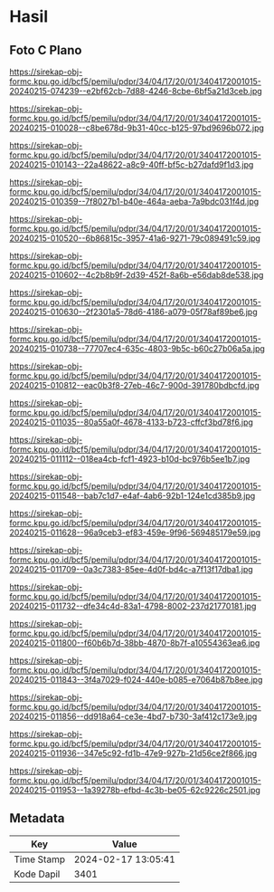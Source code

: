 # Hasil

## Foto C Plano

https://sirekap-obj-formc.kpu.go.id/bcf5/pemilu/pdpr/34/04/17/20/01/3404172001015-20240215-074239--e2bf62cb-7d88-4246-8cbe-6bf5a21d3ceb.jpg

https://sirekap-obj-formc.kpu.go.id/bcf5/pemilu/pdpr/34/04/17/20/01/3404172001015-20240215-010028--c8be678d-9b31-40cc-b125-97bd9696b072.jpg

https://sirekap-obj-formc.kpu.go.id/bcf5/pemilu/pdpr/34/04/17/20/01/3404172001015-20240215-010143--22a48622-a8c9-40ff-bf5c-b27dafd9f1d3.jpg

https://sirekap-obj-formc.kpu.go.id/bcf5/pemilu/pdpr/34/04/17/20/01/3404172001015-20240215-010359--7f8027b1-b40e-464a-aeba-7a9bdc031f4d.jpg

https://sirekap-obj-formc.kpu.go.id/bcf5/pemilu/pdpr/34/04/17/20/01/3404172001015-20240215-010520--6b86815c-3957-41a6-9271-79c089491c59.jpg

https://sirekap-obj-formc.kpu.go.id/bcf5/pemilu/pdpr/34/04/17/20/01/3404172001015-20240215-010602--4c2b8b9f-2d39-452f-8a6b-e56dab8de538.jpg

https://sirekap-obj-formc.kpu.go.id/bcf5/pemilu/pdpr/34/04/17/20/01/3404172001015-20240215-010630--2f2301a5-78d6-4186-a079-05f78af89be6.jpg

https://sirekap-obj-formc.kpu.go.id/bcf5/pemilu/pdpr/34/04/17/20/01/3404172001015-20240215-010738--77707ec4-635c-4803-9b5c-b60c27b06a5a.jpg

https://sirekap-obj-formc.kpu.go.id/bcf5/pemilu/pdpr/34/04/17/20/01/3404172001015-20240215-010812--eac0b3f8-27eb-46c7-900d-391780bdbcfd.jpg

https://sirekap-obj-formc.kpu.go.id/bcf5/pemilu/pdpr/34/04/17/20/01/3404172001015-20240215-011035--80a55a0f-4678-4133-b723-cffcf3bd78f6.jpg

https://sirekap-obj-formc.kpu.go.id/bcf5/pemilu/pdpr/34/04/17/20/01/3404172001015-20240215-011112--018ea4cb-fcf1-4923-b10d-bc976b5ee1b7.jpg

https://sirekap-obj-formc.kpu.go.id/bcf5/pemilu/pdpr/34/04/17/20/01/3404172001015-20240215-011548--bab7c1d7-e4af-4ab6-92b1-124e1cd385b9.jpg

https://sirekap-obj-formc.kpu.go.id/bcf5/pemilu/pdpr/34/04/17/20/01/3404172001015-20240215-011628--96a9ceb3-ef83-459e-9f96-569485179e59.jpg

https://sirekap-obj-formc.kpu.go.id/bcf5/pemilu/pdpr/34/04/17/20/01/3404172001015-20240215-011709--0a3c7383-85ee-4d0f-bd4c-a7f13f17dba1.jpg

https://sirekap-obj-formc.kpu.go.id/bcf5/pemilu/pdpr/34/04/17/20/01/3404172001015-20240215-011732--dfe34c4d-83a1-4798-8002-237d21770181.jpg

https://sirekap-obj-formc.kpu.go.id/bcf5/pemilu/pdpr/34/04/17/20/01/3404172001015-20240215-011800--f60b6b7d-38bb-4870-8b7f-a10554363ea6.jpg

https://sirekap-obj-formc.kpu.go.id/bcf5/pemilu/pdpr/34/04/17/20/01/3404172001015-20240215-011843--3f4a7029-f024-440e-b085-e7064b87b8ee.jpg

https://sirekap-obj-formc.kpu.go.id/bcf5/pemilu/pdpr/34/04/17/20/01/3404172001015-20240215-011856--dd918a64-ce3e-4bd7-b730-3af412c173e9.jpg

https://sirekap-obj-formc.kpu.go.id/bcf5/pemilu/pdpr/34/04/17/20/01/3404172001015-20240215-011936--347e5c92-fd1b-47e9-927b-21d56ce2f866.jpg

https://sirekap-obj-formc.kpu.go.id/bcf5/pemilu/pdpr/34/04/17/20/01/3404172001015-20240215-011953--1a39278b-efbd-4c3b-be05-62c9226c2501.jpg


## Metadata

| Key        | Value               |
| ---------- | ------------------- |
| Time Stamp | 2024-02-17 13:05:41 |
| Kode Dapil | 3401                |



